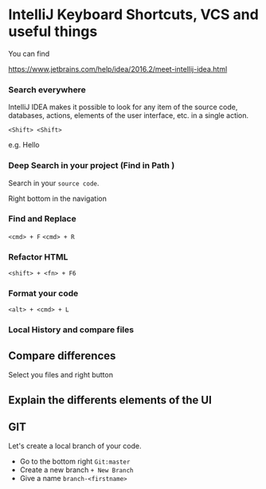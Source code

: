 # IntelliJ Keyboard Shortcuts, VCS and useful things

You can find 

https://www.jetbrains.com/help/idea/2016.2/meet-intellij-idea.html


### Search everywhere

IntelliJ IDEA makes it possible to look for any item of the source code, databases, actions, elements of the user interface, etc. in a single action.

`<Shift> <Shift>` 

e.g. Hello

### Deep Search in your project (Find in Path )

Search in your `source code`. 

Right bottom in the navigation


### Find and Replace

`<cmd> + F`
`<cmd> + R`

### Refactor HTML

`<shift> + <fn> + F6`
 
### Format your code

`<alt> + <cmd> + L`

### Local History and compare files

## Compare differences

Select you files and right button

## Explain the differents elements of the UI

## GIT

Let's create a local branch of your code.

* Go to the bottom right `Git:master`
* Create a new branch `+ New Branch`
* Give a name `branch-<firstname>`
